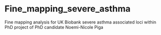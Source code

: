 # Fine_mapping_severe_asthma
Fine mapping analysis for UK Biobank severe asthma associated loci within PhD project of PhD candidate Noemi-Nicole Piga
